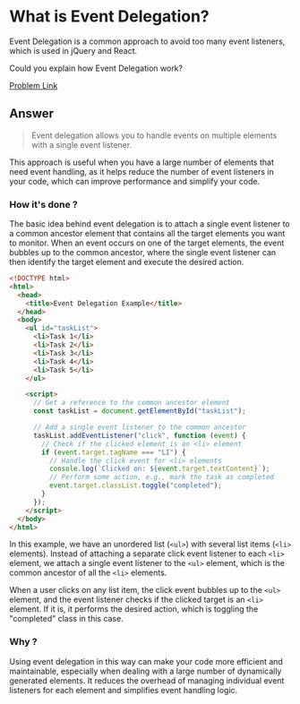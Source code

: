 # What is Event Delegation?

Event Delegation is a common approach to avoid too many event listeners, which is used in jQuery and React.

Could you explain how Event Delegation work?

[Problem Link](https://bigfrontend.dev/question/What-is-Event-Delegation)

## Answer

> Event delegation allows you to handle events on multiple elements with a single event listener.

This approach is useful when you have a large number of elements that need event handling, as it helps reduce the number of event listeners in your code, which can improve performance and simplify your code.

### How it's done ?

The basic idea behind event delegation is to attach a single event listener to a common ancestor element that contains all the target elements you want to monitor. When an event occurs on one of the target elements, the event bubbles up to the common ancestor, where the single event listener can then identify the target element and execute the desired action.

```html
<!DOCTYPE html>
<html>
  <head>
    <title>Event Delegation Example</title>
  </head>
  <body>
    <ul id="taskList">
      <li>Task 1</li>
      <li>Task 2</li>
      <li>Task 3</li>
      <li>Task 4</li>
      <li>Task 5</li>
    </ul>

    <script>
      // Get a reference to the common ancestor element
      const taskList = document.getElementById("taskList");

      // Add a single event listener to the common ancestor
      taskList.addEventListener("click", function (event) {
        // Check if the clicked element is an <li> element
        if (event.target.tagName === "LI") {
          // Handle the click event for <li> elements
          console.log(`Clicked on: ${event.target.textContent}`);
          // Perform some action, e.g., mark the task as completed
          event.target.classList.toggle("completed");
        }
      });
    </script>
  </body>
</html>
```

In this example, we have an unordered list (`<ul>`) with several list items (`<li>` elements). Instead of attaching a separate click event listener to each `<li>` element, we attach a single event listener to the `<ul>` element, which is the common ancestor of all the `<li>` elements.

When a user clicks on any list item, the click event bubbles up to the `<ul>` element, and the event listener checks if the clicked target is an `<li>` element. If it is, it performs the desired action, which is toggling the "completed" class in this case.

### Why ?

Using event delegation in this way can make your code more efficient and maintainable, especially when dealing with a large number of dynamically generated elements. It reduces the overhead of managing individual event listeners for each element and simplifies event handling logic.
